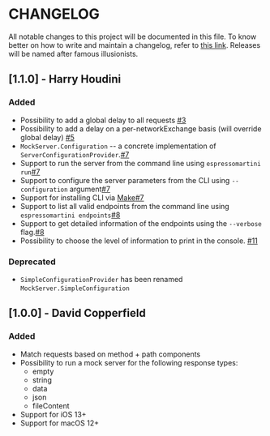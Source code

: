 # CHANGELOG
All notable changes to this project will be documented in this file. To know better on how to write and maintain a changelog, refer to [this link](https://keepachangelog.com/en/1.0.0/).
Releases will be named after famous illusionists.

## [1.1.0] - Harry Houdini

### Added
- Possibility to add a global delay to all requests [#3](https://github.com/TheInkedEngineer/Espresso-Martini/pull/3)
- Possibility to add a delay on a per-networkExchange basis (will override global delay) [#5](https://github.com/TheInkedEngineer/Espresso-Martini/pull/5)
- `MockServer.Configuration` -- a concrete implementation of `ServerConfigurationProvider`.[#7](https://github.com/TheInkedEngineer/Espresso-Martini/pull/7)
- Support to run the server from the command line using `espressomartini run`[#7](https://github.com/TheInkedEngineer/Espresso-Martini/pull/7)
- Support to configure the server parameters from the CLI using `--configuration` argument[#7](https://github.com/TheInkedEngineer/Espresso-Martini/pull/7)
- Support for installing CLI via [Make](https://www.gnu.org/software/make/)[#7](https://github.com/TheInkedEngineer/Espresso-Martini/pull/7)
- Support to list all valid endpoints from the command line using `espressomartini endpoints`[#8](https://github.com/TheInkedEngineer/Espresso-Martini/pull/8)
- Support to get detailed information of the endpoints using the `--verbose` flag.[#8](https://github.com/TheInkedEngineer/Espresso-Martini/pull/8)
- Possibility to choose the level of information to print in the console. [#11](https://github.com/TheInkedEngineer/Espresso-Martini/pull/11)

### Deprecated
- `SimpleConfigurationProvider` has been renamed `MockServer.SimpleConfiguration`

## [1.0.0] - David Copperfield

### Added
- Match requests based on method + path components
- Possibility to run a mock server for the following response types:
  - empty
  - string
  - data
  - json
  - fileContent
- Support for iOS 13+
- Support for macOS 12+
